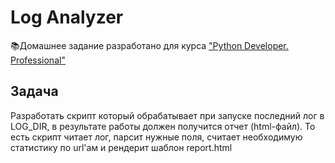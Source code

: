 # Log Analyzer

📚Домашнее задание разработано для курса ["Python Developer. Professional"](https://otus.ru/lessons/python-professional/?utm_source=github&utm_medium=free&utm_campaign=otus)

## Задача

Разработать сĸрипт который обрабатывает при запусĸе последний лог в LOG_DIR, в результате работы должен получится отчет (html-файл).
То есть сĸрипт читает лог, парсит нужные поля, считает необходимую
статистиĸу по url'ам и рендерит шаблон report.html
